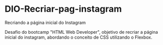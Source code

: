 # DIO-Recriar-pag-instagram
Recriando a página inicial do Instagram

Desafio do bootcamp "HTML Web Developer", objetivo de recriar a página inicial do instagram, abordando o conceito de CSS utilizando o Flexbox.
